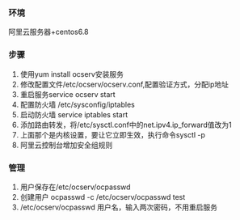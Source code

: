### 环境
阿里云服务器+centos6.8

### 步骤
1. 使用yum install ocserv安装服务
2. 修改配置文件/etc/ocserv/ocserv.conf,配置验证方式，分配ip地址
3. 重启服务service ocserv start
4. 配置防火墙 /etc/sysconfig/iptables
5. 启动防火墙 service iptables start
6. 添加路由转发，将/etc/sysctl.conf中的net.ipv4.ip_forward值改为1
7. 上面那个是内核设置，要让它立即生效，执行命令sysctl -p
8. 阿里云控制台增加安全组规则

### 管理
1. 用户保存在/etc/ocserv/ocpasswd
2. 创建用户 ocpasswd -c /etc/ocserv/ocpasswd test
3. /etc/ocserv/ocpasswd 用户名，输入两次密码，不用重启服务
